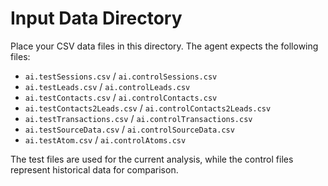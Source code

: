 # Input Data Directory

Place your CSV data files in this directory. The agent expects the following files:

- `ai.testSessions.csv` / `ai.controlSessions.csv`
- `ai.testLeads.csv` / `ai.controlLeads.csv`
- `ai.testContacts.csv` / `ai.controlContacts.csv`
- `ai.testContacts2Leads.csv` / `ai.controlContacts2Leads.csv`
- `ai.testTransactions.csv` / `ai.controlTransactions.csv`
- `ai.testSourceData.csv` / `ai.controlSourceData.csv`
- `ai.testAtom.csv` / `ai.controlAtoms.csv`

The test files are used for the current analysis, while the control files represent historical data for comparison.
